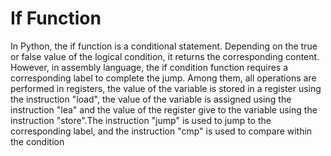 # If Function

In Python, the if function is a conditional statement. Depending on the true or false value of the logical condition, it returns the corresponding content. However, in assembly language, the if condition function requires a corresponding label to complete the jump. Among them, all operations are performed in registers, the value of the variable is stored in a register using the instruction "load", the value of the variable is assigned using the instruction "lea" and the value of the register give to the variable using the instruction "store".The instruction "jump" is used to jump to the corresponding label, and the instruction "cmp" is used to compare within the condition